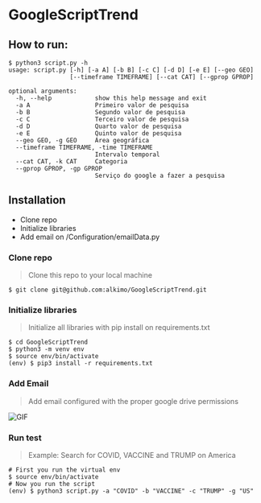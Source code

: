 # GoogleScriptTrend
<h2>How to run:</h2>

```shell
$ python3 script.py -h
usage: script.py [-h] [-a A] [-b B] [-c C] [-d D] [-e E] [--geo GEO]
                 [--timeframe TIMEFRAME] [--cat CAT] [--gprop GPROP]

optional arguments:
  -h, --help            show this help message and exit
  -a A                  Primeiro valor de pesquisa
  -b B                  Segundo valor de pesquisa
  -c C                  Terceiro valor de pesquisa
  -d D                  Quarto valor de pesquisa
  -e E                  Quinto valor de pesquisa
  --geo GEO, -g GEO     Área geográfica
  --timeframe TIMEFRAME, -time TIMEFRAME
                        Intervalo temporal
  --cat CAT, -k CAT     Categoria
  --gprop GPROP, -gp GPROP
                        Serviço do google a fazer a pesquisa

```

## Installation

- Clone repo 
- Initialize libraries
- Add email on /Configuration/emailData.py

### Clone repo

> Clone this repo to your local machine 

```shell
$ git clone git@github.com:alkimo/GoogleScriptTrend.git
```

### Initialize libraries

> Initialize all libraries with pip install on requirements.txt

```shell
$ cd GoogleScriptTrend
$ python3 -m venv env
$ source env/bin/activate
(env) $ pip3 install -r requirements.txt
```

### Add Email

> Add email configured with the proper google drive permissions 

![GIF](https://i.ibb.co/B3dQ1PH/ezgif-com-video-to-gif-1.gif)

### Run test

> Example: Search for COVID, VACCINE and TRUMP on America
```shell
# First you run the virtual env
$ source env/bin/activate
# Now you run the script
(env) $ python3 script.py -a "COVID" -b "VACCINE" -c "TRUMP" -g "US"
```